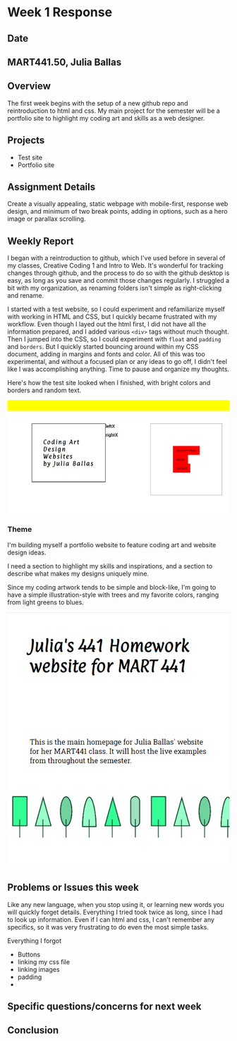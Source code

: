 # Week 1 Response
## Date
## MART441.50, Julia Ballas

## Overview
The first week begins with the setup of a new github repo and reintroduction to html and css. My main project for the semester will be a portfolio site to highlight my coding art and skills as a web designer.

## Projects

- Test site
- Portfolio site

## Assignment Details

Create a visually appealing, static webpage with mobile-first, response web design, and minimum of two break points, adding in options, such as a hero image or parallax scrolling.

## Weekly Report

I began with a reintroduction to github, which I've used before in several of my classes, Creative Coding 1 and Intro to Web. It's wonderful for tracking changes through github, and the process to do so with the github desktop is easy, as long as you save and commit those changes regularly. I struggled a bit with my organization, as renaming folders isn't simple as right-clicking and rename.

I started with a test website, so I could experiment and refamiliarize myself with working in HTML and CSS, but I quickly became frustrated with my workflow. Even though I layed out the html first, I did not have all the information prepared, and I added various `<div>` tags without much thought. Then I jumped into the CSS, so I could experiment with `float` and `padding` and `borders`. But I quickly started bouncing around within my CSS document, adding in margins and fonts and color. All of this was too experimental, and without a focused plan or any ideas to go off, I didn't feel like I was accomplishing anything. Time to pause and organize my thoughts.

Here's how the test site looked when I finished, with bright colors and borders and random text.

![Test website 1](./images/early-start.png)

### Theme
I'm building myself a portfolio website to feature coding art and website design ideas.

I need a section to highlight my skills and inspirations, and a section to describe what makes my designs uniquely mine.

Since my coding artwork tends to be simple and block-like, I'm going to have a simple illustration-style with trees and my favorite colors, ranging from light greens to blues.

![Tree website with footer](./images/first-attempt.png)


## Problems or Issues this week
Like any new language, when you stop using it, or learning new words you will quickly forget details. Everything I tried took twice as long, since I had to look up information. Even if I can  html and css, I can't remember any specifics, so it was very frustrating to do even the most simple tasks. 

Everything I forgot
- Buttons
- linking my css file
- linking images
- padding
-


## Specific questions/concerns for next week

## Conclusion
